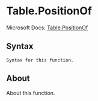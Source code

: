 ---
---

# Table.PositionOf

Microsoft Docs: [Table.PositionOf](https://docs.microsoft.com/en-us/powerquery-m/table-positionof)

## Syntax

```powerquery-m
Syntax for this function.
```

## About

About this function.

